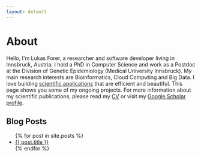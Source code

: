 ```yaml
---
layout: default
---
```


<h1>About</h1>

Hello, I'm Lukas Forer, a researcher and software developer living in Innsbruck, Austria. I hold a PhD in Computer Science and work as a Postdoc at the Division of Genetic Epidemiology (Medical University Innsbruck). My main research interests are Bioinformatics, Cloud Computing and Big Data. I love building [scientific applications](http://www.forer.it/projects) that are efficient and beautiful. This page shows you some of my ongoing projects. For more information about my scientific publications, please read my [CV](http://lukfor.github.io/files/CV_and_Publications_Forer.pdf) or visit my [Google Scholar profile](http://scholar.google.at/citations?user=9m0ch2QAAAAJ&hl=de).

<h2>Blog Posts</h2>

<div class="posts">
  <ul>
  {% for post in site.posts %}     
      <li><a href="{{ site.baseurl }}{{ post.url }}">{{ post.title }}</a></li>
  {% endfor %}
  </ul>
</div>
